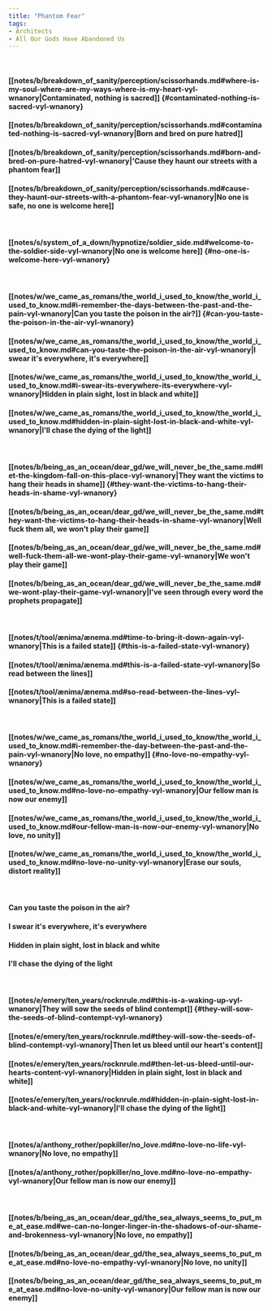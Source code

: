 ```yaml
---
title: "Phantom Fear"
tags:
- Architects
- All Our Gods Have Abandoned Us
---
```

&nbsp;
#### [[notes/b/breakdown_of_sanity/perception/scissorhands.md#where-is-my-soul-where-are-my-ways-where-is-my-heart-vyl-wnanory|Contaminated, nothing is sacred]] {#contaminated-nothing-is-sacred-vyl-wnanory}
#### [[notes/b/breakdown_of_sanity/perception/scissorhands.md#contaminated-nothing-is-sacred-vyl-wnanory|Born and bred on pure hatred]]
#### [[notes/b/breakdown_of_sanity/perception/scissorhands.md#born-and-bred-on-pure-hatred-vyl-wnanory|'Cause they haunt our streets with a phantom fear]]
#### [[notes/b/breakdown_of_sanity/perception/scissorhands.md#cause-they-haunt-our-streets-with-a-phantom-fear-vyl-wnanory|No one is safe, no one is welcome here]]
&nbsp;
#### [[notes/s/system_of_a_down/hypnotize/soldier_side.md#welcome-to-the-soldier-side-vyl-wnanory|No one is welcome here]] {#no-one-is-welcome-here-vyl-wnanory}
&nbsp;
#### [[notes/w/we_came_as_romans/the_world_i_used_to_know/the_world_i_used_to_know.md#i-remember-the-days-between-the-past-and-the-pain-vyl-wnanory|Can you taste the poison in the air?]] {#can-you-taste-the-poison-in-the-air-vyl-wnanory}
#### [[notes/w/we_came_as_romans/the_world_i_used_to_know/the_world_i_used_to_know.md#can-you-taste-the-poison-in-the-air-vyl-wnanory|I swear it's everywhere, it's everywhere]]
#### [[notes/w/we_came_as_romans/the_world_i_used_to_know/the_world_i_used_to_know.md#i-swear-its-everywhere-its-everywhere-vyl-wnanory|Hidden in plain sight, lost in black and white]]
#### [[notes/w/we_came_as_romans/the_world_i_used_to_know/the_world_i_used_to_know.md#hidden-in-plain-sight-lost-in-black-and-white-vyl-wnanory|I'll chase the dying of the light]]
&nbsp;
#### [[notes/b/being_as_an_ocean/dear_gd/we_will_never_be_the_same.md#let-the-kingdom-fall-on-this-place-vyl-wnanory|They want the victims to hang their heads in shame]] {#they-want-the-victims-to-hang-their-heads-in-shame-vyl-wnanory}
#### [[notes/b/being_as_an_ocean/dear_gd/we_will_never_be_the_same.md#they-want-the-victims-to-hang-their-heads-in-shame-vyl-wnanory|Well fuck them all, we won't play their game]]
#### [[notes/b/being_as_an_ocean/dear_gd/we_will_never_be_the_same.md#well-fuck-them-all-we-wont-play-their-game-vyl-wnanory|We won't play their game]]
#### [[notes/b/being_as_an_ocean/dear_gd/we_will_never_be_the_same.md#we-wont-play-their-game-vyl-wnanory|I've seen through every word the prophets propagate]]
&nbsp;
#### [[notes/t/tool/ænima/ænema.md#time-to-bring-it-down-again-vyl-wnanory|This is a failed state]] {#this-is-a-failed-state-vyl-wnanory}
#### [[notes/t/tool/ænima/ænema.md#this-is-a-failed-state-vyl-wnanory|So read between the lines]]
#### [[notes/t/tool/ænima/ænema.md#so-read-between-the-lines-vyl-wnanory|This is a failed state]]
&nbsp;
#### [[notes/w/we_came_as_romans/the_world_i_used_to_know/the_world_i_used_to_know.md#i-remember-the-day-between-the-past-and-the-pain-vyl-wnanory|No love, no empathy]] {#no-love-no-empathy-vyl-wnanory}
#### [[notes/w/we_came_as_romans/the_world_i_used_to_know/the_world_i_used_to_know.md#no-love-no-empathy-vyl-wnanory|Our fellow man is now our enemy]]
#### [[notes/w/we_came_as_romans/the_world_i_used_to_know/the_world_i_used_to_know.md#our-fellow-man-is-now-our-enemy-vyl-wnanory|No love, no unity]]
#### [[notes/w/we_came_as_romans/the_world_i_used_to_know/the_world_i_used_to_know.md#no-love-no-unity-vyl-wnanory|Erase our souls, distort reality]]
&nbsp;
#### Can you taste the poison in the air?
#### I swear it's everywhere, it's everywhere
#### Hidden in plain sight, lost in black and white
#### I'll chase the dying of the light
&nbsp;
#### [[notes/e/emery/ten_years/rocknrule.md#this-is-a-waking-up-vyl-wnanory|They will sow the seeds of blind contempt]] {#they-will-sow-the-seeds-of-blind-contempt-vyl-wnanory}
#### [[notes/e/emery/ten_years/rocknrule.md#they-will-sow-the-seeds-of-blind-contempt-vyl-wnanory|Then let us bleed until our heart's content]]
#### [[notes/e/emery/ten_years/rocknrule.md#then-let-us-bleed-until-our-hearts-content-vyl-wnanory|Hidden in plain sight, lost in black and white]]
#### [[notes/e/emery/ten_years/rocknrule.md#hidden-in-plain-sight-lost-in-black-and-white-vyl-wnanory|I'll chase the dying of the light]]
&nbsp;
#### [[notes/a/anthony_rother/popkiller/no_love.md#no-love-no-life-vyl-wnanory|No love, no empathy]]
#### [[notes/a/anthony_rother/popkiller/no_love.md#no-love-no-empathy-vyl-wnanory|Our fellow man is now our enemy]]
&nbsp;
#### [[notes/b/being_as_an_ocean/dear_gd/the_sea_always_seems_to_put_me_at_ease.md#we-can-no-longer-linger-in-the-shadows-of-our-shame-and-brokenness-vyl-wnanory|No love, no empathy]]
#### [[notes/b/being_as_an_ocean/dear_gd/the_sea_always_seems_to_put_me_at_ease.md#no-love-no-empathy-vyl-wnanory|No love, no unity]]
#### [[notes/b/being_as_an_ocean/dear_gd/the_sea_always_seems_to_put_me_at_ease.md#no-love-no-unity-vyl-wnanory|Our fellow man is now our enemy]]
